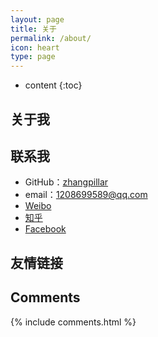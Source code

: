 ```yaml
---
layout: page
title: 关于
permalink: /about/
icon: heart
type: page
---
```


* content
{:toc}

## 关于我


## 联系我

* GitHub：[zhangpillar](https://github.com/Gaohaoyang)
* email：1208699589@qq.com
* [Weibo](http://weibo.com/)
* [知乎](https://www.zhihu.com/people/xiaodong1314)
* [Facebook](https://www.facebook.com/)

## 友情链接

## Comments

{% include comments.html %}
